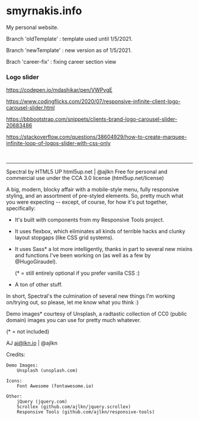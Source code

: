 # smyrnakis.info

My personal website.

Branch 'oldTemplate' : template used until 1/5/2021.

Branch 'newTemplate' : new version as of 1/5/2021.

Brach 'career-fix'   : fixing career section view

### Logo slider

https://codepen.io/mdashikar/pen/VWPvgE

https://www.codingflicks.com/2020/07/responsive-infinite-client-logo-carousel-slider.html

https://bbbootstrap.com/snippets/clients-brand-logo-carousel-slider-20683486

https://stackoverflow.com/questions/38604929/how-to-create-marquee-infinite-loop-of-logos-slider-with-css-only

<br>

---

Spectral by HTML5 UP
html5up.net | @ajlkn
Free for personal and commercial use under the CCA 3.0 license (html5up.net/license)


A big, modern, blocky affair with a mobile-style menu, fully responsive styling,
and an assortment of pre-styled elements. So, pretty much what you were expecting
-- except, of course, for how it's put together, specifically:

- It's built with components from my Responsive Tools project.

- It uses flexbox, which eliminates all kinds of terrible hacks and clunky layout
  stopgaps (like CSS grid systems).

- It uses Sass* a lot more intelligently, thanks in part to several new mixins
  and functions I've been working on (as well as a few by @HugoGiraudel).

  (* = still entirely optional if you prefer vanilla CSS :)

- A ton of other stuff.

In short, Spectral's the culmination of several new things I'm working on/trying out,
so please, let me know what you think :)

Demo images* courtesy of Unsplash, a radtastic collection of CC0 (public domain) images
you can use for pretty much whatever.

(* = not included)

AJ
aj@lkn.io | @ajlkn


Credits:

	Demo Images:
		Unsplash (unsplash.com)

	Icons:
		Font Awesome (fontawesome.io)

	Other:
		jQuery (jquery.com)
		Scrollex (github.com/ajlkn/jquery.scrollex)
		Responsive Tools (github.com/ajlkn/responsive-tools)

